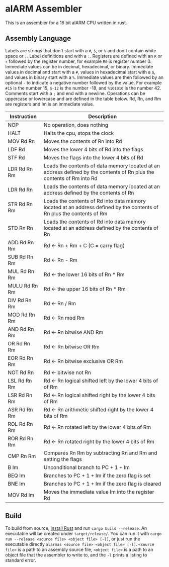 # alARM Assembler

This is an assembler for a 16 bit alARM CPU written in rust.

## Assembly Language

Labels are strings that don't start with a `#`, `$`, or `%` and don't contain white space or `;`. Label definitions end with a `:`. Registers are defined with an `R` or `r` followed by the register number, for example `R0` is register number 0. Immediate values can be in decimal, hexadecimal, or binary. Immediate values in decimal and start with a `#`, values in hexadecimal start with a `$`, and values in binary start with a `%`. Immediate values are then followed by an optional `-` to indicate a negative number followed by the value. For example `#15` is the number 15, `$-12` is the number -18, and `%101010` is the number 42. Comments start with a `;` and end with a newline. Operations can be uppercase or lowercase and are defined in the table below. Rd, Rn, and Rm are registers and Im is an immediate value.

| Instruction | Description |
|-------------|-------------|
| NOP  | No operation, does nothing |
| HALT | Halts the cpu, stops the clock |
| MOV Rd Rn | Moves the contents of Rn into Rd |
| LDF Rd | Moves the lower 4 bits of Rd into the flags |
| STF Rd | Moves the flags into the lower 4 bits of Rd |
| LDR Rd Rn Rm | Loads the contents of data memory located at an address defined by the contents of Rn plus the contents of Rm into Rd |
| LDR Rd Rn | Loads the contents of data memory located at an address defined by the contents of Rn |
| STR Rd Rn Rm | Loads the contents of Rd into data memory located at an address defined by the contents of Rn plus the contents of Rm |
| STD Rn Rn | Loads the contents of Rd into data memory located at an address defined by the contents of Rn |
| ADD Rd Rn Rm | Rd <\- Rn + Rm + C (C = carry flag) |
| SUB Rd Rn Rm | Rd <\- Rn - Rm |
| MUL Rd Rn Rm | Rd <\- the lower 16 bits of Rn * Rm |
| MULU Rd Rn Rm | Rd <\- the upper 16 bits of Rn * Rm |
| DIV Rd Rn Rm | Rd <\- Rn / Rm |
| MOD Rd Rn Rm | Rd <\- Rn mod Rm |
| AND Rd Rn Rm | Rd <\- Rn bitwise AND Rm |
| OR Rd Rn Rm | Rd <\- Rn bitwise OR Rm |
| EOR Rd Rn Rm | Rd <\- Rn bitwise exclusive OR Rm |
| NOT Rd Rn | Rd <\- bitwise not Rn |
| LSL Rd Rn Rm | Rd <\- Rn logical shifted left by the lower 4 bits of of Rm |
| LSR Rd Rn Rm | Rd <\- Rn logical shifted right by the lower 4 bits of Rm |
| ASR Rd Rn Rm | Rd <\- Rn arithmetic shifted right by the lower 4 bits of Rm |
| ROL Rd Rn Rm | Rd <\- Rn rotated left by the lower 4 bits of Rm |
| ROR Rd Rn Rm | Rd <\- Rn rotated right by the lower 4 bits of Rm |
| CMP Rn Rm | Compares Rn Rm by subtracting Rn and Rm and setting the flags |
| B Im | Unconditional branch to PC + 1 + Im |
| BEQ Im | Branches to PC + 1 + Im if the zero flag is set |
| BNE Im | Branches to PC + 1 + Im if the zero flag is cleared |
| MOV Rd Im | Moves the immediate value Im into the register Rd |

## Build

To build from source, [install Rust](https://www.rust-lang.org/learn/get-started) and run `cargo build --release`. An executable will be created under `target/release/`. You can run it with `cargo run --release <source file> <object file> [-l]`, or just run the executable directly `alarmas <source file> <object file> [-l]`. `<source file>` is a path to an assembly source file, `<object file>` is a path to an object file that the assembler to write to, and the `-l` prints a listing to standard error.
